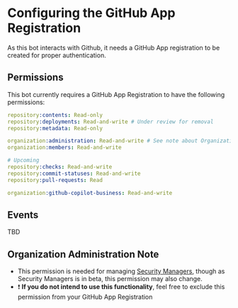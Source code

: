 # Configuring the GitHub App Registration

As this bot interacts with Github, it needs a GitHub App registration to be created for proper authentication.

## Permissions

This bot currently requires a GitHub App Registration to have the following permissions:

```yaml
repository:contents: Read-only
repository:deployments: Read-and-write # Under review for removal
repository:metadata: Read-only

organization:administration: Read-and-write # See note about Organization Administration Note below
organization:members: Read-and-write

# Upcoming
repository:checks: Read-and-write
repository:commit-statuses: Read-and-write
repository:pull-requests: Read

organization:github-copilot-business: Read-and-write
```

## Events

TBD

## Organization Administration Note

* This permission is needed for managing [Security Managers](https://docs.github.com/en/enterprise-cloud@latest/rest/orgs/security-managers?apiVersion=2022-11-28), though as Security Managers is in beta, this permission may also change.
* ❗ **If you do not intend to use this functionality**, feel free to exclude this permission from your GitHub App Registration